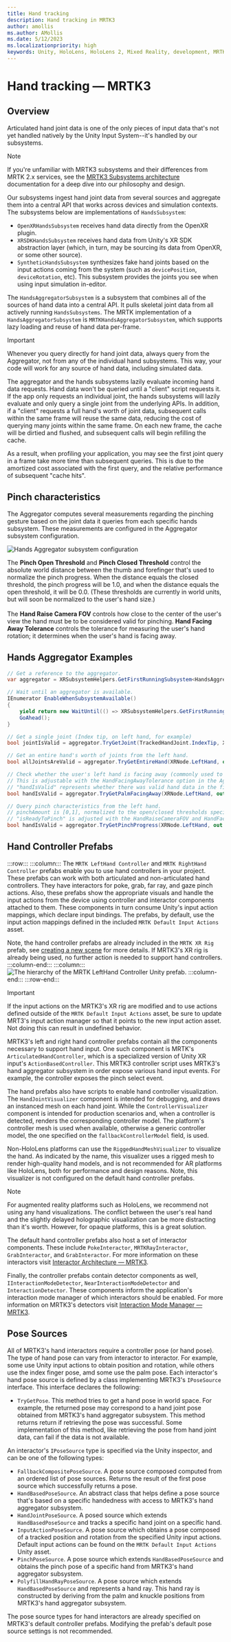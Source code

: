 ```yaml
---
title: Hand tracking
description: Hand tracking in MRTK3
author: amollis
ms.author: AMollis
ms.date: 5/12/2023
ms.localizationpriority: high
keywords: Unity, HoloLens, HoloLens 2, Mixed Reality, development, MRTK3, Mixed Reality Toolkit, hand tracking
---
```


# Hand tracking &#8212; MRTK3

## Overview

Articulated hand joint data is one of the only pieces of input data that's not yet handled natively by the Unity Input System--it's handled by our subsystems.

> [!NOTE]
> If you're unfamiliar with MRTK3 subsystems and their differences from MRTK 2.x services, see the [MRTK3 Subsystems architecture](../../../mrtk3-overview/architecture/subsystems.md) documentation for a deep dive into our philosophy and design.

Our subsystems ingest hand joint data from several sources and aggregate them into a central API that works across devices and simulation contexts. The subsystems below are implementations of  `HandsSubsystem`:

- `OpenXRHandsSubsystem` receives hand data directly from the OpenXR plugin.
- `XRSDKHandsSubsystem` receives hand data from Unity's XR SDK abstraction layer (which, in turn, may be sourcing its data from OpenXR, or some other source).
- `SyntheticHandsSubsystem` synthesizes fake hand joints based on the input actions coming from the system (such as `devicePosition`, `deviceRotation`, etc). This subsystem provides the joints you see when using input simulation in-editor.

The `HandsAggregatorSubsystem` is a subsystem that combines all of the sources of hand data into a central API. It pulls skeletal joint data from all actively running `HandsSubsystems`. The MRTK implementation of a `HandsAggregatorSubsystem` is `MRTKHandsAggregatorSubsystem`, which supports lazy loading and reuse of hand data per-frame.

> [!IMPORTANT]
> Whenever you query directly for hand joint data, always query from the Aggregator, not from any of the individual hand subsystems. This way, your code will work for any source of hand data, including simulated data.

The aggregator and the hands subsystems lazily evaluate incoming hand data requests. Hand data won't be queried until a "client" script requests it. If the app only requests an individual joint, the hands subsystems will lazily evaluate and only query a single joint from the underlying APIs. In addition, if a "client" requests a full hand's worth of joint data, subsequent calls within the same frame will reuse the same data, reducing the cost of querying many joints within the same frame. On each new frame, the cache will be dirtied and flushed, and subsequent calls will begin refilling the cache.

As a result, when profiling your application, you may see the first joint query in a frame take more time than subsequent queries. This is due to the amortized cost associated with the first query, and the relative performance of subsequent "cache hits".

## Pinch characteristics

The Aggregator computes several measurements regarding the pinching gesture based on the joint data it queries from each specific hands subsystem. These measurements are configured in the Aggregator subsystem configuration.

![Hands Aggregator subsystem configuration](../../../mrtk3-overview/architecture/images/configuration.png)

The <b>Pinch Open Threshold</b> and <b>Pinch Closed Threshold</b> control the absolute world distance between the thumb and forefinger that's used to normalize the pinch progress. When the distance equals the closed threshold, the pinch progress will be 1.0, and when the distance equals the open threshold, it will be 0.0. (These thresholds are currently in world units, but will soon be normalized to the user's hand size.)<br><br>The <b>Hand Raise Camera FOV</b> controls how close to the center of the user's view the hand must be to be considered valid for pinching. <b>Hand Facing Away Tolerance</b> controls the tolerance for measuring the user's hand rotation; it determines when the user's hand is facing away.

## Hands Aggregator Examples

```C#
// Get a reference to the aggregator.
var aggregator = XRSubsystemHelpers.GetFirstRunningSubsystem<HandsAggregatorSubsystem>();
```

```C#
// Wait until an aggregator is available.
IEnumerator EnableWhenSubsystemAvailable()
{
    yield return new WaitUntil(() => XRSubsystemHelpers.GetFirstRunningSubsystem<HandsAggregatorSubsystem>() != null);
    GoAhead();
}
```

```C#
// Get a single joint (Index tip, on left hand, for example)
bool jointIsValid = aggregator.TryGetJoint(TrackedHandJoint.IndexTip, XRNode.LeftHand, out HandJointPose jointPose);
```

```C#
// Get an entire hand's worth of joints from the left hand.
bool allJointsAreValid = aggregator.TryGetEntireHand(XRNode.LeftHand, out IReadOnlyList<HandJointPose> joints)
```

```C#
// Check whether the user's left hand is facing away (commonly used to check "aim" intent)
// This is adjustable with the HandFacingAwayTolerance option in the Aggregator configuration.
// "handIsValid" represents whether there was valid hand data in the first place!
bool handIsValid = aggregator.TryGetPalmFacingAway(XRNode.LeftHand, out bool isLeftPalmFacingAway)
```

```C#
// Query pinch characteristics from the left hand.
// pinchAmount is [0,1], normalized to the open/closed thresholds specified in the Aggregator configuration.
// "isReadyToPinch" is adjusted with the HandRaiseCameraFOV and HandFacingAwayTolerance settings in the configuration.
bool handIsValid = aggregator.TryGetPinchProgress(XRNode.LeftHand, out bool isReadyToPinch, out bool isPinching, out float pinchAmount)
```

## Hand Controller Prefabs

 :::row:::
    :::column:::
The `MRTK LeftHand Controller` and `MRTK RightHand Controller` prefabs enable you to use hand controllers in your project. These prefabs can work with both articulated and non-articulated hand controllers. They have interactors for poke, grab, far ray, and gaze pinch actions. Also, these prefabs show the appropriate visuals and handle the input actions from the device using controller and interactor components attached to them. These components in turn consume Unity's input action mappings, which declare input bindings. The prefabs, by default, use the input action mappings defined in the included `MRTK Default Input Actions` asset.

Note, the hand controller prefabs are already included in the `MRTK XR Rig` prefab, see [creating a new scene](../../../mrtk3-overview/getting-started/setting-up/setup-new-scene.md) for more details. If MRTK3's XR rig is already being used, no further action is needed to support hand controllers.
    :::column-end:::
    :::column:::
![The hierarchy of the MRTK LeftHand Controller Unity prefab.](../images/mrtk-hand-controller-prefab.png)
    :::column-end:::
:::row-end:::

> [!IMPORTANT]
> If the input actions on the MRTK3's XR rig are modified and to use actions defined outside of the `MRTK Default Input Actions` asset, be sure to update MRT3's input action manager so that it points to the new input action asset. Not doing this can result in undefined behavior.

MRTK3's left and right hand controller prefabs contain all the components necessary to support hand input. One such component is MRTK's `ArticulatedHandController`, which is a specialized version of Unity XR input's `ActionBasedController`. This MRTK3 controller script uses MRTK3's hand aggregator subsystem in order expose various hand input events. For example, the controller exposes the pinch select event.

The hand prefabs also have scripts to enable hand controller visualization. The `HandJointVisualizer` component is intended for debugging, and draws an instanced mesh on each hand joint. While the `ControllerVisualizer` component is intended for production scenarios and, when a controller is detected, renders the corresponding controller model. The platform's controller mesh is used when available, otherwise a generic controller model, the one specified on the `fallbackControllerModel` field, is used.

Non-HoloLens platforms can use the `RiggedHandMeshVisualizer` to visualize the hand. As indicated by the name, this visualizer uses a rigged mesh to render high-quality hand models, and is not recommended for AR platforms like HoloLens, both for performance and design reasons. Note, this visualizer is not configured on the default hand controller prefabs.

> [!NOTE]
> For augmented reality platforms such as HoloLens, we recommend not using any hand visualizations. The conflict between the user's real hand and the slightly delayed holographic visualization can be more distracting than it's worth. However, for opaque platforms, this is a great solution.

The default hand controller prefabs also host a set of interactor components. These include `PokeInteractor`, `MRTKRayInteractor`, `GrabInteractor`, and `GrabInteractor`. For more information on these interactors visit [Interactor Architecture &#8212; MRTK3](../../../mrtk3-overview/architecture/interactors.md).

Finally, the controller prefabs contain detector components as well, `IInteractionModeDetector`, `NearInteractionModeDetector` and `InteractionDetector`. These components inform the application's interaction mode manager of which interactors should be enabled. For more information on MRTK3's detectors visit [Interaction Mode Manager &#8212; MRTK3](interaction-mode-manager.md#detectors).

## Pose Sources

All of MRTK3's hand interactors require a controller pose (or hand pose). The type of hand pose can vary from interactor to interactor. For example, some use Unity input actions to obtain position and rotation, while others use the index finger pose, amd some use the palm pose. Each interactor's hand pose source is defined by a class implementing MRTK3's `IPoseSource` interface. This interface declares the following:

- `TryGetPose`. This method tries to get a hand pose in world space. For example, the returned pose may correspond to a hand joint pose obtained from MRTK3's hand aggregator subsystem. This method returns return if retrieving the pose was successful. Some implementation of this method, like retrieving the pose from hand joint data, can fail if the data is not available.

An interactor's `IPoseSource` type is specified via the Unity inspector, and can be one of the following types:

- `FallbackCompositePoseSource`. A pose source composed computed from an ordered list of pose sources. Returns the result of the first pose source which successfully returns a pose.
- `HandBasedPoseSource`. An abstract class that helps define a pose source that's based on a specific handedness with access to MRTK3's hand aggregator subsystem.
- `HandJointPoseSource`. A posed source which extends `HandBasedPoseSource` and tracks a specific hand joint on a specific hand.
- `InputActionPoseSource`. A pose source which obtains a pose composed of a tracked position and rotation from the specified Unity input actions. Default input actions can be found on the `MRTK Default Input Actions` Unity asset.
- `PinchPoseSource`. A pose source which extends `HandBasedPoseSource` and obtains the pinch pose of a specific hand from MRTK3's hand aggregator subsystem.
- `PolyfillHandRayPoseSource`. A pose source which extends `HandBasedPoseSource` and represents a hand ray. This hand ray is constructed by deriving from the palm and knuckle positions from MRTK3's hand aggregator subsystem.

The pose source types for hand interactors are already specified on MRTK3's default controller prefabs. Modifying the prefab's default pose source settings is not recommended.
